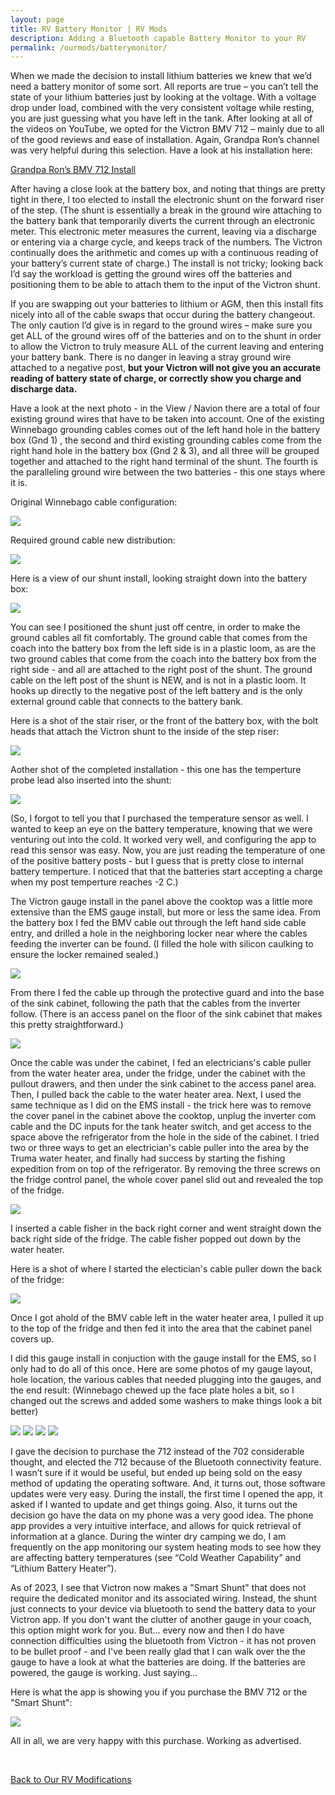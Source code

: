 ```yaml
---
layout: page
title: RV Battery Monitor | RV Mods
description: Adding a Bluetooth capable Battery Monitor to your RV
permalink: /ourmods/batterymonitor/
---
```


When we made the decision to install lithium batteries we knew that we’d need a battery monitor of some sort.  All reports are true – you can’t tell the state of your lithium batteries just by looking at the voltage.  With a voltage drop under load, combined with the very consistent voltage while resting, you are just guessing what you have left in the tank.  After looking at all of the videos on YouTube, we opted for the Victron BMV 712 – mainly due to all of the good reviews and ease of installation.  Again, Grandpa Ron’s channel was very helpful during this selection.  Have a look at his installation here:

<a href = "https://www.youtube.com/watch?v=yDOCW4F06fI " target="_blank">Grandpa Ron’s BMV 712 Install </a>

After having a close look at the battery box, and noting that things are pretty tight in there, I too elected to install the electronic shunt on the forward riser of the step.  (The shunt is essentially a break in the ground wire attaching to the battery bank that temporarily diverts the current through an electronic meter. This electronic meter measures the current, leaving via a discharge or entering via a charge cycle, and keeps track of the numbers.  The Victron continually does the arithmetic and comes up with a continuous reading of your battery’s current state of charge.)  The install is not tricky; looking back I’d say the workload is getting the ground wires off the batteries and positioning them to be able to attach them to the input of the Victron shunt.

If you are swapping out your batteries to lithium or AGM, then this install fits nicely into all of the cable swaps that occur during the battery changeout.  The only caution I’d give is in regard to the ground wires – make sure you get ALL of the ground wires off of the batteries and on to the shunt in order to allow the Victron to truly measure ALL of the current leaving and entering your battery bank.  There is no danger in leaving a stray ground wire attached to a negative post, <b>but your Victron will not give you an accurate reading of battery state of charge, or correctly show you charge and discharge data.</b>  

Have a look at the next photo - in the View / Navion there are a total of four existing ground wires that have to be taken into account.  One of the existing Winnebago grounding cables comes out of the left hand hole in the battery box (Gnd 1) , the second and third existing grounding cables come from the right hand hole in the battery box (Gnd 2 & 3), and all three will be grouped together and attached to the right hand terminal of the shunt.  The fourth is the paralleling ground wire between the two batteries - this one stays where it is.

Original Winnebago cable configuration:

<img src="/assets/webgroundcablestext.jpg"/>

Required ground cable new distribution:

<img src="/assets/victron712diagram4.jpg"/>

Here is a view of our shunt install, looking straight down into the battery box:  

<img src="/assets/web2victrontextV2.jpg"/>

You can see I positioned the shunt just off centre, in order to make the ground cables all fit comfortably.  The ground cable that comes from the coach into the battery box from the left side is in a plastic loom, as are the two ground cables that come from the coach into the battery box from the right side -  and all are attached to the right post of the shunt.  The ground cable on the left post of the shunt is NEW, and is not in a plastic loom.  It hooks up directly to the negative post of the left battery and is the only external ground cable that connects to the battery bank.  

Here is a shot of the stair riser, or the front of the battery box, with the bolt heads that attach the Victron shunt to the inside of the step riser:

<img src="/assets/3victronweb.jpg"/>

Aother shot of the completed installation - this one has the temperture probe lead also inserted into the shunt:

<img src="/assets/1victronweb.jpg"/>

(So, I forgot to tell you that I purchased the temperature sensor as well.  I wanted to keep an eye on the battery temperature, knowing that we were venturing out into the cold.  It worked very well, and configuring the app to read this sensor was easy.  Now, you are just reading the temperature of one of the positive battery posts - but I guess that is pretty close to internal battery temperture.  I noticed that that the batteries start accepting a charge when my post temperture reaches -2 C.)

The Victron gauge install in the panel above the cooktop was a little more extensive than the EMS gauge install, but more or less the same idea.  From the battery box I fed the BMV cable out through the left hand side cable entry, and drilled a hole in the neighboring locker near where the cables feeding the inverter can be found.  (I filled the hole with silicon caulking to ensure the locker remained sealed.) 

<img src="/assets/BMVcableweb.jpg"/>

From there I fed the cable up through the protective guard and into the base of the sink cabinet, following the path that the cables from the inverter follow. (There is an access panel on the floor of the sink cabinet that makes this pretty straightforward.)  

<img src="/assets/BMVsinkacessweb.jpg"/>

Once the cable was under the cabinet, I fed an electricians's cable puller from the water heater area, under the fridge, under the cabinet with the pullout drawers, and then under the sink cabinet to the access panel area.  Then, I pulled back the cable to the water heater area.  Next, I used the same technique as I did on the EMS install - the trick here was to remove the cover panel in the cabinet above the cooktop, unplug the inverter com cable and the DC inputs for the tank heater switch, and get access to the space above the refrigerator from the hole in the side of the cabinet. I tried two or three ways to get an electrician's cable puller into the area by the Truma water heater, and finally had success by starting the fishing expedition from on top of the refrigerator.  By removing the three screws on the fridge control panel, the whole cover panel slid out and revealed the top of the fridge.  

<img src="/assets/fridge-panel-off-web.jpg"/>

I inserted a cable fisher in the back right corner and went straight down the back right side of the fridge.  The  cable fisher popped out down by the water heater.  

Here is a shot of where I started the electician's cable puller down the back of the fridge:

<img src="/assets/cable-fisher-web.jpg"/>

Once I got ahold of the BMV cable left in the water heater area, I pulled it up to the top of the fridge and then fed it into the area that the cabinet panel covers up.

I did this gauge install in conjuction with the gauge install for the EMS, so I only had to do all of this once.  Here are some photos of my gauge layout, hole location, the various cables that needed plugging into the gauges, and the end result:  (Winnebago chewed up the face plate holes a bit, so I changed out the screws and added some washers to make things look a bit better)

<img src="/assets/gauge-layout-web.jpg"/>

<img src="/assets/panel-holes-cut-web.jpg"/>

<img src="/assets/cables-hanging-web.jpg"/>

<img src="/assets/Finished-panel-web.jpg"/>

I gave the decision to purchase the 712 instead of the 702 considerable thought, and elected the 712 because of the Bluetooth connectivity feature.  I wasn’t sure if it would be useful, but ended up being sold on the easy method of updating the operating software.  And, it turns out, those software updates were very easy.  During the install, the first time I opened the app, it asked if I wanted to update and get things going.  Also, it turns out the decision go have the data on my phone was a very good idea.  The phone app provides a very intuitive interface, and allows for quick retrieval of information at a glance.  During the winter dry camping we do, I am frequently on the app monitoring our system heating mods to see how they are affecting battery temperatures (see “Cold Weather Capability” and “Lithium Battery Heater”).

As of 2023, I see that Victron now makes a "Smart Shunt" that does not require the dedicated monitor and its associated wiring.  Instead, the shunt just connects to your device via bluetooth to send the battery data to your Victron app.  If you don't want the clutter of another gauge in your coach, this option might work for you.  But... every now and then I do have connection difficulties using the bluetooth from Victron - it has not proven to be bullet proof - and I've been really glad that I can walk over the the gauge to have a look at what the batteries are doing.  If the batteries are powered, the gauge is working. Just saying...

Here is what the app is showing you if you purchase the BMV 712 or the "Smart Shunt":

<img src="/assets/BMVreading2web-.jpg"/>

All in all, we are very happy with this purchase.  Working as advertised.

<br>

[Back to Our RV Modifications](/ourmods/)
